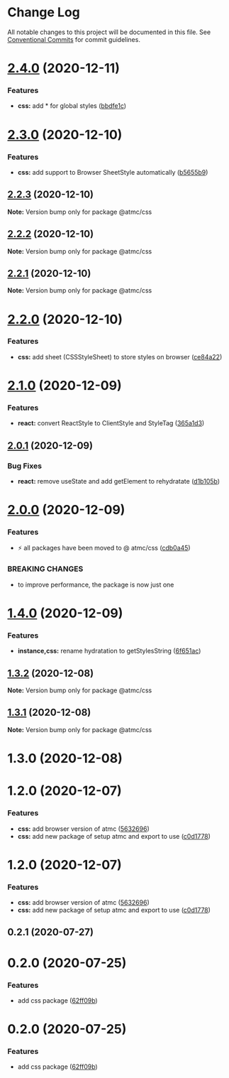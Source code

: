 # Change Log

All notable changes to this project will be documented in this file.
See [Conventional Commits](https://conventionalcommits.org) for commit guidelines.

# [2.4.0](https://github.com/atmc/atmc/compare/@atmc/css@2.3.0...@atmc/css@2.4.0) (2020-12-11)


### Features

* **css:** add * for global styles ([bbdfe1c](https://github.com/atmc/atmc/commit/bbdfe1cabd9bc18008920833863e80f8f109ade0))





# [2.3.0](https://github.com/atmc/atmc/compare/@atmc/css@2.2.3...@atmc/css@2.3.0) (2020-12-10)


### Features

* **css:** add support to Browser SheetStyle automatically ([b5655b9](https://github.com/atmc/atmc/commit/b5655b98662dd313a8fe2303dcdd500f2df6ea0b))





## [2.2.3](https://github.com/atmc/atmc/compare/@atmc/css@2.2.2...@atmc/css@2.2.3) (2020-12-10)

**Note:** Version bump only for package @atmc/css





## [2.2.2](https://github.com/atmc/atmc/compare/@atmc/css@2.2.1...@atmc/css@2.2.2) (2020-12-10)

**Note:** Version bump only for package @atmc/css





## [2.2.1](https://github.com/atmc/atmc/compare/@atmc/css@2.2.0...@atmc/css@2.2.1) (2020-12-10)

**Note:** Version bump only for package @atmc/css





# [2.2.0](https://github.com/atmc/atmc/compare/@atmc/css@2.1.0...@atmc/css@2.2.0) (2020-12-10)


### Features

* **css:** add sheet (CSSStyleSheet) to store styles on browser ([ce84a22](https://github.com/atmc/atmc/commit/ce84a22753bc18d022e0989f31f980cdaef9543f))





# [2.1.0](https://github.com/atmc/atmc/compare/@atmc/css@2.0.1...@atmc/css@2.1.0) (2020-12-09)


### Features

* **react:** convert ReactStyle to ClientStyle and StyleTag ([365a1d3](https://github.com/atmc/atmc/commit/365a1d3cdd2f341445d8d15024053d58add22081))





## [2.0.1](https://github.com/atmc/atmc/compare/@atmc/css@2.0.0...@atmc/css@2.0.1) (2020-12-09)


### Bug Fixes

* **react:** remove useState and add getElement to rehydratate ([d1b105b](https://github.com/atmc/atmc/commit/d1b105b5aa3124b40e1e92679d914eaedd6da7f9))





# [2.0.0](https://github.com/atmc/atmc/compare/@atmc/css@1.4.0...@atmc/css@2.0.0) (2020-12-09)


### Features

* :zap: all packages have been moved to @ atmc/css ([cdb0a45](https://github.com/atmc/atmc/commit/cdb0a45c7df40896f868d1d37469d6eb81f19794))


### BREAKING CHANGES

* to improve performance, the package is now just one





# [1.4.0](https://github.com/atmc/atmc/compare/@atmc/css@1.3.2...@atmc/css@1.4.0) (2020-12-09)


### Features

* **instance,css:** rename hydratation to getStylesString ([6f651ac](https://github.com/atmc/atmc/commit/6f651acbcaa5350400a8df75708fb862e6b49afd))





## [1.3.2](https://github.com/atmc/atmc/compare/@atmc/css@1.3.1...@atmc/css@1.3.2) (2020-12-08)

**Note:** Version bump only for package @atmc/css





## [1.3.1](https://github.com/atmc/atmc/compare/@atmc/css@1.3.0...@atmc/css@1.3.1) (2020-12-08)

**Note:** Version bump only for package @atmc/css





# 1.3.0 (2020-12-08)



# 1.2.0 (2020-12-07)


### Features

* **css:** add browser version of atmc ([5632696](https://github.com/atmc/atmc/commit/5632696796dacf4f99933c143ac7d5dfb413a4a6))
* **css:** add new package of setup atmc and export to use ([c0d1778](https://github.com/atmc/atmc/commit/c0d1778bc3748dd77f95b99e70851bf01ffe085e))





# 1.2.0 (2020-12-07)


### Features

* **css:** add browser version of atmc ([5632696](https://github.com/atmc/atmc/commit/5632696796dacf4f99933c143ac7d5dfb413a4a6))
* **css:** add new package of setup atmc and export to use ([c0d1778](https://github.com/atmc/atmc/commit/c0d1778bc3748dd77f95b99e70851bf01ffe085e))





## 0.2.1 (2020-07-27)



# 0.2.0 (2020-07-25)


### Features

* add css package ([62ff09b](https://github.com/atmc/atmc/commit/62ff09b24b437201e5b7b067491c5293ad922878))





# 0.2.0 (2020-07-25)


### Features

* add css package ([62ff09b](https://github.com/atmc/atmc/commit/62ff09b24b437201e5b7b067491c5293ad922878))
